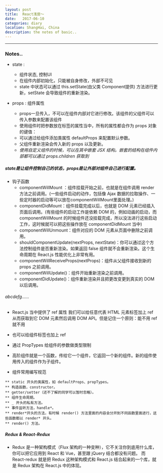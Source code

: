 ```yaml
---
layout: post
title:  React浅尝～
date:   2017-06-10
categories: diary
location: ShangHai, China
description: the notes of basic..
---
```

---

### Notes..

+ state :
    - 组件状态, 控制UI
    - 在组件内部初始化，只能被自身修改，外部不可见
    - state 中状态可以通过 this.setState(由父类 Component提供) 方法进行更新，setState 会导致组件的重新渲染。

+ props : 组件属性
    - props一旦传入，不可以在组件内部对它进行修改。该组件的父组件可以传入参数来配置该组件
    - 使用组件时把参数放在标签的属性当中，所有的属性都会作为 props 对象的键值：
    - 可以通过给组件添加类属性 defaultProps 来配置默认参数。
    - 父组件重新渲染会传入新的 props 以及更新。
    - _使用自定义组件的时候，可以在其中嵌套 JSX 结构。嵌套的结构在组件内部都可以通过 props.children 获取到_
##### state是让组件控制自己的状态，props是让外部对组件自己进行配置。

+ 钩子函数
    - componentWillMount ：组件挂载开始之前，也就是在组件调用 render 方法之前调用。(一些组件启动的动作，包括像 Ajax 数据的拉取操作、一些定时器的启动等可以放在componentWillMount里面处理。)
    - componentDidMount：组件挂载完成以后，也就是 DOM 元素已经插入页面后调用。(有些组件的启动工作是依赖 DOM 的，例如动画的启动，而 componentWillMount 的时候组件还没挂载完成，所以没法进行这些启动工作，这时候就可以把这些操作放在 componentDidMount 当中)
    - componentWillUnmount：组件对应的 DOM 元素从页面中删除之前调用。
    - shouldComponentUpdate(nextProps, nextState)：你可以通过这个方法控制组件是否重新渲染。如果返回 false 组件就不会重新渲染。这个生命周期在 React.js 性能优化上非常有用。
    - componentWillReceiveProps(nextProps)：组件从父组件接收到新的 props 之前调用。
    - componentWillUpdate()：组件开始重新渲染之前调用。
    - componentDidUpdate()：组件重新渲染并且把更改变更到真实的 DOM 以后调用。

###### abcdefg......
+ React.js 当中提供了 ref 属性 我们可以给任意代表 HTML 元素标签加上 ref 从而获取到它 DOM 元素然后调用 DOM API。但是记住一个原则：能不用 ref 就不用
+ 也可以给组件标签也加上 ref
+ 通过 PropTypes 给组件的参数做类型限制
+ 高阶组件就是一个函数，传给它一个组件，它返回一个新的组件。新的组件使用传入的组件作为子组件。

+ 组件常用编写规范
```
** static 开头的类属性，如 defaultProps、propTypes。
** 构造函数，constructor。
** getter/setter（还不了解的同学可以暂时忽略）。
** 组件生命周期。
** _ 开头的私有方法。
** 事件监听方法，handle*。
** render*开头的方法，有时候 render() 方法里面的内容会分开到不同函数里面进行，这些函数都以 render* 开头。
** render() 方法。
```

##### Redux & React-Redux
+ Redux 是一种架构模式（Flux 架构的一种变种），它不关注你到底用什么库，你可以把它应用到 React 和 Vue，甚至跟 jQuery 结合都没有问题。
而 React-redux 就是把 Redux 这种架构模式和 React.js 结合起来的一个库，就是 Redux 架构在 React.js 中的体现。
